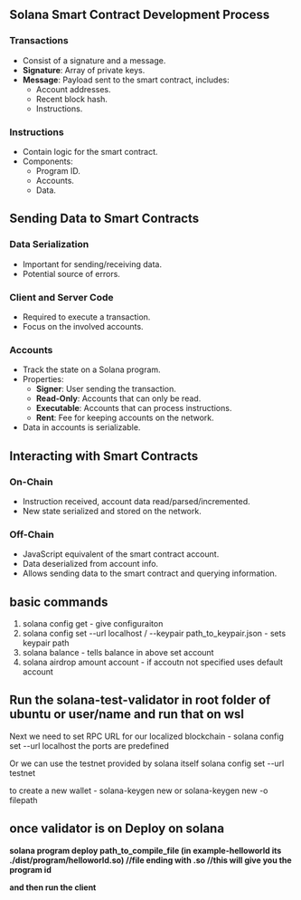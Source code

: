 ## Solana Smart Contract Development Process


### Transactions
- Consist of a signature and a message.
- **Signature**: Array of private keys.
- **Message**: Payload sent to the smart contract, includes:
  - Account addresses.
  - Recent block hash.
  - Instructions.

### Instructions
- Contain logic for the smart contract.
- Components:
  - Program ID.
  - Accounts.
  - Data.

## Sending Data to Smart Contracts

### Data Serialization
- Important for sending/receiving data.
- Potential source of errors.

### Client and Server Code
- Required to execute a transaction.
- Focus on the involved accounts.

### Accounts
- Track the state on a Solana program.
- Properties:
  - **Signer**: User sending the transaction.
  - **Read-Only**: Accounts that can only be read.
  - **Executable**: Accounts that can process instructions.
  - **Rent**: Fee for keeping accounts on the network.
- Data in accounts is serializable.

## Interacting with Smart Contracts

### On-Chain
- Instruction received, account data read/parsed/incremented.
- New state serialized and stored on the network.

### Off-Chain
- JavaScript equivalent of the smart contract account.
- Data deserialized from account info.
- Allows sending data to the smart contract and querying information.


## basic commands 
1. solana config get - give configuraiton
2. solana config set --url localhost / --keypair path_to_keypair.json - sets keypair path
3. solana balance - tells balance in above set account
4. solana airdrop amount account - if accoutn not specified uses default account

## Run the solana-test-validator in root folder of ubuntu or user/name and run that on wsl

Next we need to set RPC URL for our localized blockchain - solana config set --url localhost 
the ports are predefined

Or we can use the testnet provided by solana itself 
solana config set --url testnet

to create a new wallet - solana-keygen new  or solana-keygen new -o filepath

## once validator is on  <b> Deploy on solana<b>

solana program deploy path_to_compile_file  (in example-helloworld its ./dist/program/helloworld.so)  //file ending with .so
//this will give you the program id

and then run the client
